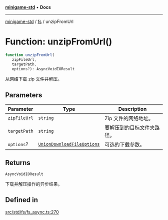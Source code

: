 [**minigame-std**](../../../README.md) • **Docs**

***

[minigame-std](../../../README.md) / [fs](../README.md) / unzipFromUrl

# Function: unzipFromUrl()

```ts
function unzipFromUrl(
   zipFileUrl, 
   targetPath, 
   options?): AsyncVoidIOResult
```

从网络下载 zip 文件并解压。

## Parameters

| Parameter | Type | Description |
| ------ | ------ | ------ |
| `zipFileUrl` | `string` | Zip 文件的网络地址。 |
| `targetPath` | `string` | 要解压到的目标文件夹路径。 |
| `options`? | [`UnionDownloadFileOptions`](../type-aliases/UnionDownloadFileOptions.md) | 可选的下载参数。 |

## Returns

`AsyncVoidIOResult`

下载并解压操作的异步结果。

## Defined in

[src/std/fs/fs\_async.ts:270](https://github.com/JiangJie/minigame-std/blob/ffbed6cccc22260d9da27c221c59422568396e08/src/std/fs/fs_async.ts#L270)
